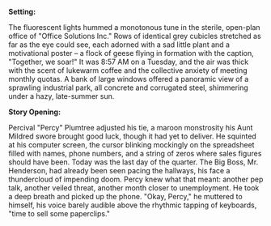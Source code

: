 **Setting:**

The fluorescent lights hummed a monotonous tune in the sterile, open-plan office of "Office Solutions Inc." Rows of identical grey cubicles stretched as far as the eye could see, each adorned with a sad little plant and a motivational poster – a flock of geese flying in formation with the caption, "Together, we soar!" It was 8:57 AM on a Tuesday, and the air was thick with the scent of lukewarm coffee and the collective anxiety of meeting monthly quotas. A bank of large windows offered a panoramic view of a sprawling industrial park, all concrete and corrugated steel, shimmering under a hazy, late-summer sun.

**Story Opening:**

Percival "Percy" Plumtree adjusted his tie, a maroon monstrosity his Aunt Mildred swore brought good luck, though it had yet to deliver. He squinted at his computer screen, the cursor blinking mockingly on the spreadsheet filled with names, phone numbers, and a string of zeros where sales figures should have been. Today was the last day of the quarter. The Big Boss, Mr. Henderson, had already been seen pacing the hallways, his face a thundercloud of impending doom. Percy knew what that meant: another pep talk, another veiled threat, another month closer to unemployment. He took a deep breath and picked up the phone. "Okay, Percy," he muttered to himself, his voice barely audible above the rhythmic tapping of keyboards, "time to sell some paperclips."
